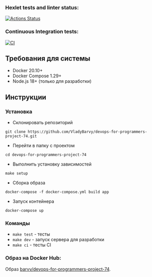 ### Hexlet tests and linter status:
[![Actions Status](https://github.com/VladyBarvy/devops-for-programmers-project-74/actions/workflows/hexlet-check.yml/badge.svg)](https://github.com/VladyBarvy/devops-for-programmers-project-74/actions)

### Continuous Integration tests:
[![CI](https://github.com/VladyBarvy/devops-for-programmers-project-74/actions/workflows/push.yml/badge.svg)](https://github.com/VladyBarvy/devops-for-programmers-project-74/actions/workflows/push.yml)

## Требования для системы
- Docker 20.10+
- Docker Compose 1.29+
- Node.js 18+ (только для разработки)

## Инструкции
### Установка
- Склонировать репозиторий
```
git clone https://github.com/VladyBarvy/devops-for-programmers-project-74.git
```
- Перейти в папку с проектом
```
cd devops-for-programmers-project-74
```
- Выполнить установку зависимостей
```
make setup
```
- Сборка образа
```
docker-compose -f docker-compose.yml build app
```
- Запуск контейнера
```
docker-compose up
```

### Команды
- ```make test```           - тесты
- ```make dev```            - запуск сервера для разработки
- ```make ci```             - тесты CI

### Образ на Docker Hub:
Образ [barvv/devops-for-programmers-project-74](https://hub.docker.com/repository/docker/barvv/devops-for-programmers-project-74/tags).

